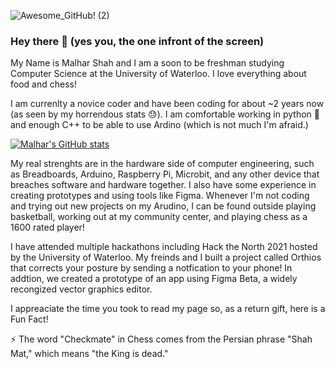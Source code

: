 ![Awesome_GitHub! (2)](https://user-images.githubusercontent.com/41645822/128105929-e7b3d4ac-0650-4bc8-95d5-3b229eb33c84.png)

### Hey there 👋 (yes you, the one infront of the screen)

My Name is Malhar Shah and I am a soon to be freshman studying Computer Science at the University of Waterloo. I love everything about food and chess!

I am currenlty a novice coder and have been coding for about ~2 years now (as seen by my horrendous stats :sweat:). I am comfortable working in python :snake: and enough C++ to be able to use Ardino (which is not much I'm afraid.)

[![Malhar's GitHub stats](https://github-readme-stats.vercel.app/api?username=malhar2805)](https://github.com/malhar2805/github-readme-stats)

My real strenghts are in the hardware side of computer engineering, such as Breadboards, Arduino, Raspberry Pi, Microbit, and any other device that breaches software and hardware together. I also have some experience in creating prototypes and using tools like Figma.
Whenever I'm not coding and trying out new projects on my Arudino, I can be found outside playing basketball, working out at my community center, and playing chess as a 1600 rated player!

I have attended multiple hackathons including Hack the North 2021 hosted by the University of Waterloo. My freinds and I built a project called Orthios that corrects your posture by sending a notfication to your phone! In addtion, we created a prototype of an app using Figma Beta, a widely recongized vector graphics editor. 

I appreaciate the time you took to read my page so, as a return gift, here is a Fun Fact!

:zap: The word "Checkmate" in Chess comes from the Persian phrase "Shah Mat," which means "the King is dead."


<!--
**malhar2805/malhar2805** is a ✨ _special_ ✨ repository because its `README.md` (this file) appears on your GitHub profile.

Here are some ideas to get you started:

- 🔭 I’m currently working on ...
- 🌱 I’m currently learning ...
- 👯 I’m looking to collaborate on ...
- 🤔 I’m looking for help with ...
- 💬 Ask me about ...
- 📫 How to reach me: ...
- 😄 Pronouns: ...
- ⚡ Fun fact: ...
-->
